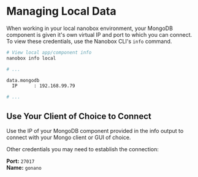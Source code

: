 # Managing Local Data
When working in your local nanobox environment, your MongoDB component is given it's own virtual IP and port to which you can connect. To view these credentials, use the Nanobox CLI's `info` command.

```bash
# View local app/component info
nanobox info local

# ...

data.mongodb
  IP      : 192.168.99.79

# ...
```

## Use Your Client of Choice to Connect
Use the IP of your MongoDB component provided in the info output to connect with your Mongo client or GUI of choice.

Other credentials you may need to establish the connection:

**Port:** `27017`  
**Name:** `gonano`  
